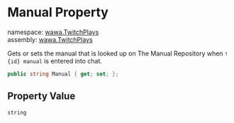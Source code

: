 # Manual Property

namespace: [wawa\.TwitchPlays](../../wawa.TwitchPlays.md)<br />
assembly: [wawa\.TwitchPlays](../../../wawa.TwitchPlays.md)

Gets or sets the manual that is looked up on The Manual Repository when
`!{id} manual` is entered into chat\.

```csharp
public string Manual { get; set; };
```

## Property Value

`string`

